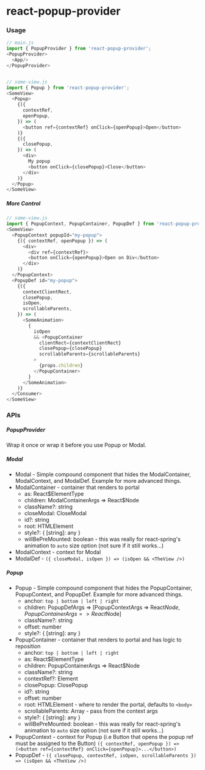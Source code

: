 # react-popup-provider

### Usage

```javascript
// main.js
import { PopupProvider } from 'react-popup-provider';
<PopupProvider>
  <App/>
</PopupProvider>


// some-view.js
import { Popup } from 'react-popup-provider';
<SomeView>
  <Popup>
    {({
      contextRef,
      openPopup,
    }) => (
      <button ref={contextRef} onClick={openPopup}>Open</button>
    )}
    {({
      closePopup,
    }) => (
      <div>
        My popup
        <button onClick={closePopup}>Close</button>
      </div>
    )}
  </Popup>
</SomeView>
```

##### More Control
```javascript
// some-view.js
import { PopupContext, PopupContainer, PopupDef } from 'react-popup-provider';
<SomeView>
  <PopupContext popupId="my-popup">
    {({ contextRef, openPopup }) => (
      <div>
        <div ref={contextRef}>
        <button onClick={openPopup}>Open on Div</button>
      </div>
    )}
  </PopupContext>
  <PopupDef id="my-popup">
    {({
      contextClientRect,
      closePopup,
      isOpen,
      scrollableParents,
    }) => (
      <SomeAnimation>
        {
          isOpen
          && <PopupContainer
            clientRect={contextClientRect}
            closePopup={closePopup}
            scrollableParents={scrollableParents}
          >
            {props.children}
          </PopupContainer>
        }
      </SomeAnimation>
    )}
  </Consumer>
</SomeView>
```


### APIs

##### PopupProvider
Wrap it once or wrap it before you use Popup or Modal.

##### Modal

 * Modal - Simple compound component that hides the ModalContainer, ModalContext, and ModalDef. Example for more advanced things.
 * ModalContainer - container that renders to portal
   * as: React$ElementType
   * children: ModalContainerArgs => React$Node
   * className?: string
   * closeModal: CloseModal
   * id?: string
   * root: HTMLElement
   * style?: { [string]: any }
   * willBePreMounted: boolean - this was really for react-spring's animation to `auto` size option (not sure if it still works...)
 * ModalContext - context for Modal
 * ModalDef - `({ closeModal, isOpen }) => (isOpen && <TheView />)`
 
##### Popup

 * Popup - Simple compound component that hides the PopupContainer, PopupContext, and PopupDef. Example for more advanced things.
   * anchor: `top | bottom | left | right`
   * children: PopupDefArgs => [PopupContextArgs => React$Node, PopupContainerArgs => React$Node]
   * className?: string
   * offset: number
   * style?: { [string]: any }
 * PopupContainer - container that renders to portal and has logic to reposition
   * anchor: `top | bottom | left | right`
   * as: React$ElementType
   * children: PopupContainerArgs => React$Node
   * className?: string
   * contextRef?: Element
   * closePopup: ClosePopup
   * id?: string
   * offset: number
   * root: HTMLElement - where to render the portal, defaults to `<body>`
   * scrollableParents: Array<Element> - pass from the context args
   * style?: { [string]: any }
   * willBePreMounted: boolean - this was really for react-spring's animation to `auto` size option (not sure if it still works...)
 * PopupContext - context for Popup (i.e Button that opens the popup ref must be assigned to the Button) `({ contextRef, openPopup }) => (<button ref={contextRef} onClick={openPopup}>...</button>)`
 * PopupDef - `({ closePopup, contextRef, isOpen, scrollableParents }) => (isOpen && <TheView />)`
